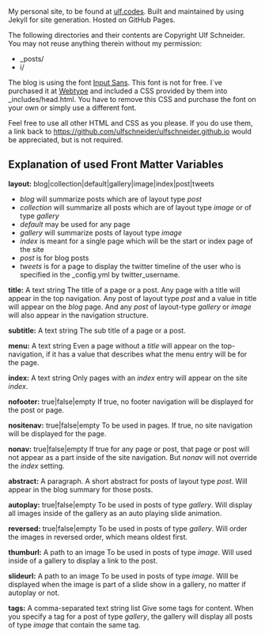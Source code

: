 My personal site, to be found at [ulf.codes](http://ulf.codes). Built and maintained by using Jekyll for site generation. Hosted on GitHub Pages.

The following directories and their contents are Copyright Ulf Schneider. You may not reuse anything therein without my permission:

* _posts/
* i/

The blog is using the font [Input Sans](http://input.fontbureau.com). This font is not for free. I´ve purchased it at [Webtype](http://webtype.com) and included a CSS provided by them into _includes/head.html.
You have to remove this CSS and purchase the font on your own or simply use a different font.

Feel free to use all other HTML and CSS as you please. If you do use them, a link back to https://github.com/ulfschneider/ulfschneider.github.io would be appreciated, but is not required.

Explanation of used Front Matter Variables
---

**layout:** blog|collection|default|gallery|image|index|post|tweets

* *blog* will summarize posts which are of layout type *post*
* *collection* will summarize all posts which are of layout type *image* or of type *gallery*
* *default* may be used for any page
* *gallery* will summarize posts of layout type *image*
* *index* is meant for a single page which will be the start or index page of the site
* *post* is for blog posts
* *tweets* is for a page to display the twitter timeline of the user who is specified in the _config.yml by twitter_username.

**title:** A text string
The title of a page or a post. Any page with a title will appear  in the top navigation. Any post of layout type *post* and a value in title will appear on the *blog* page. And any *post* of layout-type *gallery* or *image* will also appear in the navigation structure.

**subtitle:** A text string
The sub title of a page or a post.

**menu:** A text string
Even a page without a *title* will appear on the top-navigation, if it has a value that describes what the menu entry will be for the page.

**index:** A text string
Only pages with an *index* entry will appear on the site *index*.

**nofooter:** true|false|empty
If true, no footer navigation will be displayed for the post or page.

**nositenav:** true|false|empty
To be used in pages. If true, no site navigation will be displayed for the page.

**nonav:** true|false|empty
If true for any page or post, that page or post will not appear as a part inside of the site navigation. But *nonav* will not override the *index* setting.

**abstract:** A paragraph.
A short abstract for posts of layout type *post*. Will appear in the blog summary for those posts.

**autoplay:** true|false|empty
To be used in posts of type *gallery*. Will display all images inside of the gallery as an auto playing slide animation.

**reversed:** true|false|empty
To be used in posts of type *gallery*. Will order the images in reversed order, which means oldest first.

**thumburl:** A path to an image
To be used in posts of type *image*. Will used inside of a gallery to display a link to the post.

**slideurl:** A path to an image
To be used in posts of type *image*. Will be displayed when the image is part of a slide show in a gallery, no matter if autoplay or not.

**tags:** A comma-separated text string list
Give some tags for content. When you specify a tag for a post of type *gallery*, the gallery will display all posts of type *image* that contain the same tag.
 



